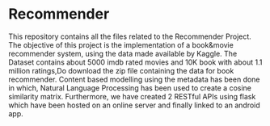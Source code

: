 # Recommender
This repository contains all the files related to the Recommender Project.
The objective of this project is the implementation of a book&movie recommender system, using the data made available by Kaggle.
The Dataset contains about 5000 imdb rated movies and 10K book with about 1.1 million ratings,Do download the zip file containing the data for book recommender.
Content based modelling using the metadata has been done in which,
Natural Language Processing has been used to create a cosine similarity matrix.
Furthermore, we have created 2 RESTful APIs using flask which have been hosted on an online server and finally linked to an android app.
